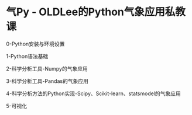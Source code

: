 # 气Py - OLDLee的Python气象应用私教课

0-Python安装与环境设置

1-Python语法基础

2-科学分析工具-Numpy的气象应用

3-科学分析工具-Pandas的气象应用

4-科学分析方法的Python实现-Scipy、Scikit-learn、statsmodel的气象应用

5-可视化

